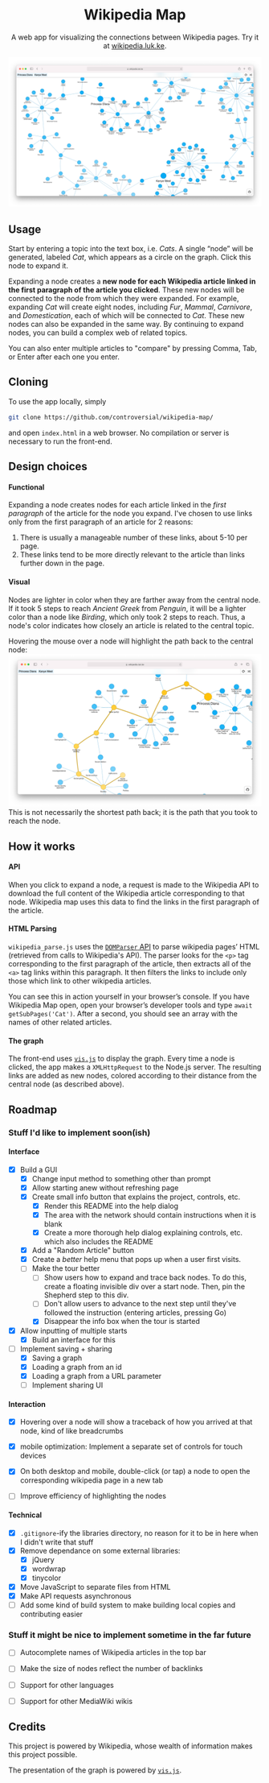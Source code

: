 <h1 align="center">Wikipedia Map</h1>
<p align="center">A web app for visualizing the connections between Wikipedia pages. Try it at <a href="https://wikipedia.luk.ke/">wikipedia.luk.ke</a>.</p>

![Screenshot of Wikipedia Map](screenshots/wikipedia-map-safari.png)


## Usage
Start by entering a topic into the text box, i.e. *Cats*. A single “node” will be generated, labeled *Cat*, which appears as a circle on the graph. Click this node to expand it.

Expanding a node creates a **new node for each Wikipedia article linked in the first paragraph of the article you clicked**. These new nodes will be connected to the node from which they were expanded. For example, expanding *Cat* will create eight nodes, including *Fur*, *Mammal*, *Carnivore*, and *Domestication*, each of which will be connected to *Cat*. These new nodes can also be expanded in the same way. By continuing to expand nodes, you can build a complex web of related topics.

You can also enter multiple articles to "compare" by pressing Comma, Tab, or Enter after each one you enter.


## Cloning
To use the app locally, simply
```bash
git clone https://github.com/controversial/wikipedia-map/
```
and open `index.html` in a web browser. No compilation or server is necessary to run the front-end.


## Design choices

#### Functional
Expanding a node creates nodes for each article linked in the _first paragraph_ of the article for the node you expand. I've chosen to use links only from the first paragraph of an article for 2 reasons:

1. There is usually a manageable number of these links, about 5-10 per page.
2. These links tend to be more directly relevant to the article than links further down in the page.

#### Visual
Nodes are lighter in color when they are farther away from the central node. If it took 5 steps to reach *Ancient Greek* from *Penguin*, it will be a lighter color than a node like *Birding*, which only took 2 steps to reach. Thus, a node's color indicates how closely an article is related to the central topic.

Hovering the mouse over a node will highlight the path back to the central node:
![Traceback](screenshots/traceback.png)
This is not necessarily the shortest path back; it is the path that you took to reach the node.


## How it works

#### API
When you click to expand a node, a request is made to the Wikipedia API to download the full content of the Wikipedia article corresponding to that node. Wikipedia map uses this data to find the links in the first paragraph of the article.

#### HTML Parsing
`wikipedia_parse.js` uses the [`DOMParser` API](https://developer.mozilla.org/en-US/docs/Web/API/DOMParser) to parse wikipedia pages’ HTML (retrieved from calls to Wikipedia's API). The parser looks for the `<p>` tag corresponding to the first paragraph of the article, then extracts all of the `<a>` tag links within this paragraph. It then filters the links to include only those which link to other wikipedia articles.

You can see this in action yourself in your browser’s console. If you have Wikipedia Map open, open your browser’s developer tools and type `await getSubPages('Cat')`. After a second, you should see an array with the names of other related articles.

#### The graph
The front-end uses [`vis.js`](https://visjs.org/) to display the graph. Every time a node is clicked, the app makes a `XMLHttpRequest` to the Node.js server. The resulting links are added as new nodes, colored according to their distance from the central node (as described above).

## Roadmap

### Stuff I'd like to implement soon(ish)

#### Interface
- [x] Build a GUI
  - [x] Change input method to something other than prompt
  - [x] Allow starting anew without refreshing page
  - [x] Create small info button that explains the project, controls, etc.
    - [x] Render this README into the help dialog
    - [x] The area with the network should contain instructions when it is blank
    - [x] Create a more thorough help dialog explaining controls, etc. which also includes the README
  - [x] Add a "Random Article" button
  - [x] Create a *better* help menu that pops up when a user first visits.
  - [ ] Make the tour better
    - [ ] Show users how to expand and trace back nodes. To do this, create a floating invisible div over a start node. Then, pin the Shepherd step to this div.
    - [ ] Don't allow users to advance to the next step until they've followed the instruction (entering articles, pressing Go)
    - [x] Disappear the info box when the tour is started
- [x] Allow inputting of multiple starts
  - [x] Build an interface for this
- [ ] Implement saving + sharing
  - [x] Saving a graph
  - [x] Loading a graph from an id
  - [x] Loading a graph from a URL parameter
  - [ ] Implement sharing UI

#### Interaction
- [x] Hovering over a node will show a traceback of how you arrived at that node, kind of like breadcrumbs
- [x] mobile optimization: Implement a separate set of controls for touch devices
- [x] On both desktop and mobile, double-click (or tap) a node to open the corresponding wikipedia page in a new tab
- [ ] Improve efficiency of highlighting the nodes


#### Technical
- [x] `.gitignore`-ify the libraries directory, no reason for it to be in here when I didn't write that stuff
- [x] Remove dependance on some external libraries:
	- [x] jQuery
	- [x] wordwrap
	- [x] tinycolor
- [x] Move JavaScript to separate files from HTML
- [x] Make API requests asynchronous
- [ ] Add some kind of build system to make building local copies and contributing easier

### Stuff it might be nice to implement sometime in the far future
- [ ] Autocomplete names of Wikipedia articles in the top bar
- [ ] Make the size of nodes reflect the number of backlinks
- [ ] Support for other languages
- [ ] Support for other MediaWiki wikis


## Credits
This project is powered by Wikipedia, whose wealth of information makes this project possible.

The presentation of the graph is powered by [`vis.js`](https://visjs.org).
